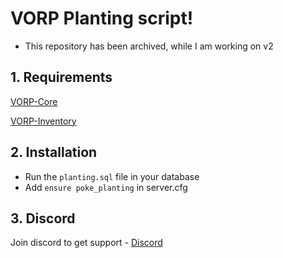 # VORP Planting script!
- This repository has been archived, while I am working on v2

## 1. Requirements

[VORP-Core](https://github.com/VORPCORE/VORP-Core)

[VORP-Inventory](https://github.com/VORPCORE/VORP-Inventory)

## 2. Installation
- Run the ```planting.sql``` file in your database
- Add ```ensure poke_planting``` in server.cfg

## 3. Discord

Join discord to get support - [Discord](http://discord.vorpcore.com/)
